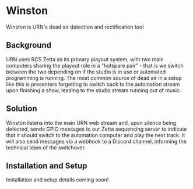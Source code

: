 # Winston
Winston is URN's dead air detection and rectification tool

## Background
URN uses RCS Zetta as its primary playout system, with two main computers sharing the playout role in a "hotspare pair" - that is we switch between the two depending on if the studio is in use or automated programming is running. The most common source of dead air in a setup like this is presenters forgetting to switch back to the automation stream upon finishing a show, leading to the studio stream running out of music. 

## Solution
Winston listens into the main URN web stream and, upon silence being detected, sends GPIO messages to our Zetta sequencing server to indicate that it should switch to the automation computer and play the next track. It will also send messages via a webhook to a Discord channel, informing the technical team of the switchover. 

## Installation and Setup
Installation and setup details coming soon!
